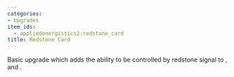 ```yaml
---
categories:
- Upgrades
item_ids:
  - appliedenergistics2:redstone_card
title: Redstone Card
---
```


Basic upgrade which adds the ability to be controlled by redstone signal to
<ItemLink id="appliedenergistics2:item_import_bus"/>, <ItemLink
id="appliedenergistics2:item_export_bus"/> and <ItemLink
id="appliedenergistics2:io_port"/>.

<RecipeFor id="appliedenergistics2:redstone_card"/>
